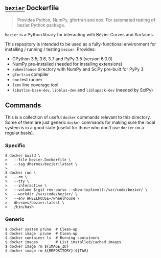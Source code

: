 ## [`bezier`][1] Dockerfile

> Provides Python, NumPy, gfortran and nox. For automated testing of bezier Python package.

`bezier` is a Python library for interacting with B&#xe9;zier Curves and Surfaces.

This repository is intended to be used as a fully-functional environment for installing / running / testing `bezier`. Provides:

- CPython 3.5, 3.6, 3.7 and PyPy 3.5 (version 6.0.0)
- NumPy pre-installed (needed for installing extensions)
- `/wheelhouse` directory with NumPy and SciPy pre-built for PyPy 3
- `gfortran` compiler
- `nox` test runner
- `lcov` line coverage tool
- `libatlas-base-dev`, `libblas-dev` and `liblapack-dev` (needed by SciPy)

## Commands

This is a collection of useful `docker` commands relevant to
this directory. Some of them are just generic `docker` commands
for making sure the local system is in a good state (useful
for those who don't use `docker` on a regular basis).

### Specific

```
$ docker build \
>   --file bezier.Dockerfile \
>   --tag dhermes/bezier:latest \
>   .
$ docker run \
>   --rm \
>   --tty \
>   --interactive \
>   --volume $(git rev-parse --show-toplevel):/var/code/bezier/ \
>   --workdir /var/code/bezier/ \
>   --env WHEELHOUSE=/wheelhouse \
>   dhermes/bezier:latest \
>   /bin/bash
```

### Generic

```
$ docker system prune  # Clean-up
$ docker image  prune  # Clean-up
$ docker container ls  # Running containers
$ docker images        # List installed/cached images
$ docker image rm ${IMAGE_ID}
$ docker image rm ${REPOSITORY}:${TAG}
```

[1]: https://hub.docker.com/r/dhermes/bezier/
